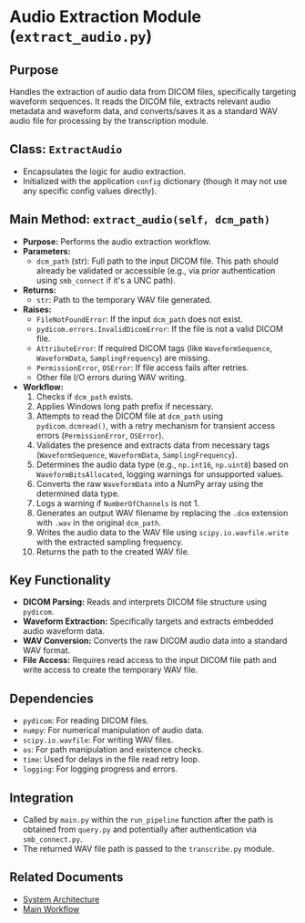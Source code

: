 # Audio Extraction Module (`extract_audio.py`)

## Purpose

Handles the extraction of audio data from DICOM files, specifically targeting waveform sequences. It reads the DICOM file, extracts relevant audio metadata and waveform data, and converts/saves it as a standard WAV audio file for processing by the transcription module.

## Class: `ExtractAudio`

*   Encapsulates the logic for audio extraction.
*   Initialized with the application `config` dictionary (though it may not use any specific config values directly).

## Main Method: `extract_audio(self, dcm_path)`

*   **Purpose:** Performs the audio extraction workflow.
*   **Parameters:**
    *   `dcm_path` (str): Full path to the input DICOM file. This path should already be validated or accessible (e.g., via prior authentication using `smb_connect` if it's a UNC path).
*   **Returns:**
    *   `str`: Path to the temporary WAV file generated.
*   **Raises:**
    *   `FileNotFoundError`: If the input `dcm_path` does not exist.
    *   `pydicom.errors.InvalidDicomError`: If the file is not a valid DICOM file.
    *   `AttributeError`: If required DICOM tags (like `WaveformSequence`, `WaveformData`, `SamplingFrequency`) are missing.
    *   `PermissionError`, `OSError`: If file access fails after retries.
    *   Other file I/O errors during WAV writing.
*   **Workflow:**
    1.  Checks if `dcm_path` exists.
    2.  Applies Windows long path prefix if necessary.
    3.  Attempts to read the DICOM file at `dcm_path` using `pydicom.dcmread()`, with a retry mechanism for transient access errors (`PermissionError`, `OSError`).
    4.  Validates the presence and extracts data from necessary tags (`WaveformSequence`, `WaveformData`, `SamplingFrequency`).
    5.  Determines the audio data type (e.g., `np.int16`, `np.uint8`) based on `WaveformBitsAllocated`, logging warnings for unsupported values.
    6.  Converts the raw `WaveformData` into a NumPy array using the determined data type.
    7.  Logs a warning if `NumberOfChannels` is not 1.
    8.  Generates an output WAV filename by replacing the `.dcm` extension with `.wav` in the original `dcm_path`.
    9.  Writes the audio data to the WAV file using `scipy.io.wavfile.write` with the extracted sampling frequency.
    10. Returns the path to the created WAV file.

## Key Functionality

*   **DICOM Parsing:** Reads and interprets DICOM file structure using `pydicom`.
*   **Waveform Extraction:** Specifically targets and extracts embedded audio waveform data.
*   **WAV Conversion:** Converts the raw DICOM audio data into a standard WAV format.
*   **File Access:** Requires read access to the input DICOM file path and write access to create the temporary WAV file.

## Dependencies

*   `pydicom`: For reading DICOM files.
*   `numpy`: For numerical manipulation of audio data.
*   `scipy.io.wavfile`: For writing WAV files.
*   `os`: For path manipulation and existence checks.
*   `time`: Used for delays in the file read retry loop.
*   `logging`: For logging progress and errors.

## Integration

*   Called by `main.py` within the `run_pipeline` function after the path is obtained from `query.py` and potentially after authentication via `smb_connect.py`.
*   The returned WAV file path is passed to the `transcribe.py` module.

## Related Documents
- [System Architecture](../high_level/architecture.md)
- [Main Workflow](main.md)
